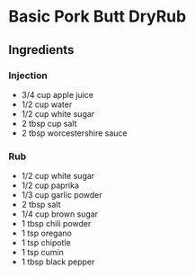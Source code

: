 # Basic Pork Butt DryRub

## Ingredients
### Injection
- 3/4 cup apple juice
- 1/2 cup water
- 1/2 cup white sugar
- 2 tbsp cup salt
- 2 tbsp worcestershire sauce

### Rub
- 1/2 cup white sugar
- 1/2 cup paprika
- 1/3 cup garlic powder
- 2 tbsp salt
- 1/4 cup brown sugar
- 1 tbsp chili powder
- 1 tsp oregano
- 1 tsp chipotle
- 1 tsp cumin
- 1 tbsp black pepper